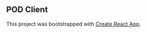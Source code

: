 


## POD Client









This project was bootstrapped with [Create React App](https://github.com/facebook/create-react-app).